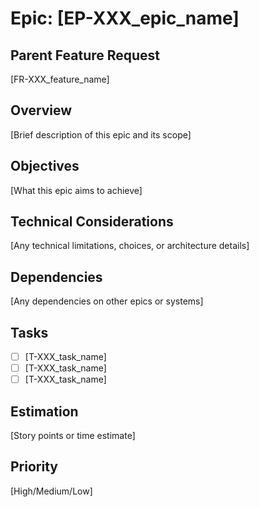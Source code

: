 # Epic: [EP-XXX_epic_name]

## Parent Feature Request
[FR-XXX_feature_name]

## Overview
[Brief description of this epic and its scope]

## Objectives
[What this epic aims to achieve]

## Technical Considerations
[Any technical limitations, choices, or architecture details]

## Dependencies
[Any dependencies on other epics or systems]

## Tasks
- [ ] [T-XXX_task_name]
- [ ] [T-XXX_task_name]
- [ ] [T-XXX_task_name]

## Estimation
[Story points or time estimate]

## Priority
[High/Medium/Low]
